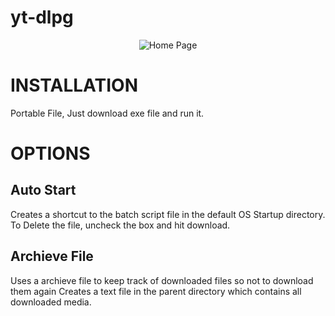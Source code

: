 # yt-dlpg



<p align="center">
  <img src="https://github.com/HauseMasterZ/yt-dlpg/assets/113833707/b77d1e6d-6092-43df-85fe-130ccbd5eccf" alt="Home Page"/>
</p>



# INSTALLATION
Portable File, Just download exe file and run it.

# OPTIONS
## Auto Start
Creates a shortcut to the batch script file in the default OS Startup directory.
To Delete the file, uncheck the box and hit download.

## Archieve File
Uses a archieve file to keep track of downloaded files so not to download them again
Creates a text file in the parent directory which contains all downloaded media.
